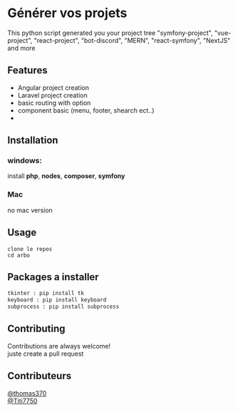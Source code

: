 # Générer vos projets

This python script generated you your project tree
"symfony-project", "vue-project", "react-project", "bot-discord", "MERN", "react-symfony", "NextJS" and more

## Features
- Angular project creation
- Laravel project creation
- basic routing with option
- component basic (menu, footer, shearch ect..)
- 


## Installation

### windows:

install **php**, **nodes**, **composer**, **symfony**

### Mac
no mac version

## Usage

```
clone le repos
cd arbo
```
## Packages a installer 

```python
tkinter : pip install tk
keyboard : pip install keyboard
subprocess : pip install subprocess

```

## Contributing

Contributions are always welcome!  
juste create a pull request 
  
## Contributeurs
[@thomas370](https://github.com/thomas370)  
[@Titi7750](https://github.com/Titi7750)
